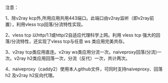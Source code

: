 注意：

1、除v2ray kcp外,所用应用共用443端口。此端口由v2ray监听（即v2ray前置），利用vless tcp回落/分流特性实现。

2、vless tcp 以http/1.1或http/2自适应代理科学上网。利用 vless tcp 强大的回落/分流特性，还实现了vless tcp与任意 ws 类应用完美共存。

3、v2ray tcp类应用直连。v2ray ws类应用分流一次。naiveproxy回落(分流)一次。v2ray h2类应用回落一次，分流（反代）一次，共计两次。

4、naiveproxy（caddy2）使用本人github文件，可同时支持naiveproxy、回落 h2 及v2ray h2反向代理。
